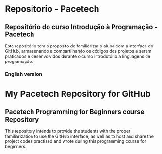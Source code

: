 # Repositorio - Pacetech
## Repositório do curso Introdução à Programação - Pacetech

Este repositório tem o propósito de familiarizar o aluno com a interface do GitHub, armazenando e compartilhando os códigos dos projetos a serem praticados e desenvolvidos durante o curso introdutório a linguagens de programação.

### English version
# My Pacetech Repository for GitHub
## Pacetech Programming for Beginners course Repository

This repository intends to provide the students with the proper familiarization to use the GitHub interface, as well as to host and share the project codes practised and wrote during this programming course for beginners.
